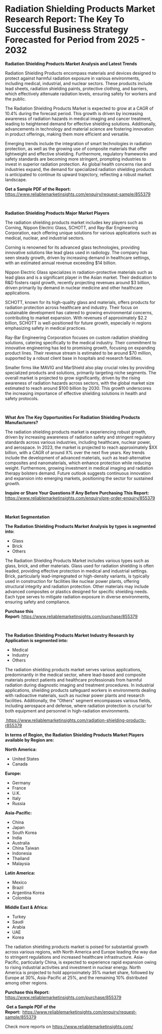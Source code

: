 <p><h1>Radiation Shielding Products Market Research Report: The Key To Successful Business Strategy Forecasted for Period from 2025 - 2032</h1></p><p><strong>Radiation Shielding Products Market Analysis and Latest Trends</strong></p>
<p><p>Radiation Shielding Products encompass materials and devices designed to protect against harmful radiation exposure in various environments, including medical, industrial, and nuclear sectors. These products include lead sheets, radiation shielding paints, protective clothing, and barriers, which effectively attenuate radiation levels, ensuring safety for workers and the public.</p><p>The Radiation Shielding Products Market is expected to grow at a CAGR of 10.4% during the forecast period. This growth is driven by increasing awareness of radiation hazards in medical imaging and cancer treatment, leading to heightened demand for effective shielding solutions. Additionally, advancements in technology and material science are fostering innovation in product offerings, making them more efficient and versatile. </p><p>Emerging trends include the integration of smart technologies in radiation protection, as well as the growing use of composite materials that offer lightweight and effective shielding. Furthermore, regulatory frameworks and safety standards are becoming more stringent, prompting industries to invest in superior radiation protection. As global health concerns rise and industries expand, the demand for specialized radiation shielding products is anticipated to continue its upward trajectory, reflecting a robust market landscape.</p></p>
<p><strong>Get a Sample PDF of the Report:&nbsp;</strong> <a href="https://www.reliablemarketinsights.com/enquiry/request-sample/855379?utm_campaign=1938&utm_medium=2&utm_source=Github&utm_content=ia&utm_term=30012025&utm_id=radiation-shielding-products">https://www.reliablemarketinsights.com/enquiry/request-sample/855379</a></p>
<p>&nbsp;</p>
<p><strong>Radiation Shielding Products Major Market Players</strong></p>
<p><p>The radiation shielding products market includes key players such as Corning, Nippon Electric Glass, SCHOTT, and Ray-Bar Engineering Corporation, each offering unique solutions for various applications such as medical, nuclear, and industrial sectors. </p><p>Corning is renowned for its advanced glass technologies, providing innovative solutions like lead glass used in radiology. The company has seen steady growth, driven by increasing demand in healthcare settings, with an estimated annual revenue exceeding $14 billion.</p><p>Nippon Electric Glass specializes in radiation-protective materials such as lead glass and is a significant player in the Asian market. Their dedication to R&D fosters rapid growth, recently projecting revenues around $3 billion, driven primarily by demand in nuclear medicine and other healthcare applications.</p><p>SCHOTT, known for its high-quality glass and materials, offers products for radiation protection across healthcare and industry. Their focus on sustainable development has catered to growing environmental concerns, contributing to market expansion. With revenues of approximately $2.2 billion, SCHOTT is well-positioned for future growth, especially in regions emphasizing safety in medical practices.</p><p>Ray-Bar Engineering Corporation focuses on custom radiation shielding solutions, catering specifically to the medical industry. Their commitment to innovative engineering has led to promising growth, focusing on expanding product lines. Their revenue stream is estimated to be around $70 million, supported by a robust client base in hospitals and research facilities.</p><p>Smaller firms like MAVIG and MarShield also play crucial roles by providing specialized products and solutions, primarily targeting niche segments. The overall market is projected to grow significantly, driven by the rising awareness of radiation hazards across sectors, with the global market size estimated to reach around $100 billion by 2030. This growth underscores the increasing importance of effective shielding solutions in health and safety protocols.</p></p>
<p>&nbsp;</p>
<p><strong>What Are The Key Opportunities For Radiation Shielding Products Manufacturers?</strong></p>
<p><p>The radiation shielding products market is experiencing robust growth, driven by increasing awareness of radiation safety and stringent regulatory standards across various industries, including healthcare, nuclear power, and aerospace. In 2023, the market is projected to reach approximately $XX billion, with a CAGR of around X% over the next five years. Key trends include the development of advanced materials, such as lead-alternative composites and nanomaterials, which enhance protection while reducing weight. Furthermore, growing investment in medical imaging and radiation therapy bolsters demand. Future outlook suggests continuous innovation and expansion into emerging markets, positioning the sector for sustained growth.</p></p>
<p><strong>Inquire or Share Your Questions If Any Before Purchasing This Report:</strong> <a href="https://www.reliablemarketinsights.com/enquiry/pre-order-enquiry/855379?utm_campaign=1938&utm_medium=2&utm_source=Github&utm_content=ia&utm_term=30012025&utm_id=radiation-shielding-products">https://www.reliablemarketinsights.com/enquiry/pre-order-enquiry/855379</a></p>
<p>&nbsp;</p>
<p><strong>Market Segmentation</strong></p>
<p><strong>The Radiation Shielding Products Market Analysis by types is segmented into:</strong></p>
<p><ul><li>Glass</li><li>Brick</li><li>Others</li></ul></p>
<p><p>The Radiation Shielding Products Market includes various types such as glass, brick, and other materials. Glass used for radiation shielding is often leaded, providing effective protection in medical and industrial settings. Brick, particularly lead-impregnated or high-density variants, is typically used in construction for facilities like nuclear power plants, offering structural integrity and radiation protection. Other materials may include advanced composites or plastics designed for specific shielding needs. Each type serves to mitigate radiation exposure in diverse environments, ensuring safety and compliance.</p></p>
<p><strong>Purchase this Report:&nbsp;</strong><a href="https://www.reliablemarketinsights.com/purchase/855379?utm_campaign=1938&utm_medium=2&utm_source=Github&utm_content=ia&utm_term=30012025&utm_id=radiation-shielding-products">https://www.reliablemarketinsights.com/purchase/855379</a></p>
<p>&nbsp;</p>
<p><strong>The Radiation Shielding Products Market Industry Research by Application is segmented into:</strong></p>
<p><ul><li>Medical</li><li>Industry</li><li>Others</li></ul></p>
<p><p>The radiation shielding products market serves various applications, predominantly in the medical sector, where lead-based and composite materials protect patients and healthcare professionals from harmful radiation during diagnostic imaging and treatment procedures. In industrial applications, shielding products safeguard workers in environments dealing with radioactive materials, such as nuclear power plants and research facilities. Additionally, the "Others" segment encompasses various fields, including aerospace and defense, where radiation protection is crucial for both equipment and personnel in high-radiation environments.</p></p>
<p><a href="https://www.reliablemarketinsights.com/radiation-shielding-products-r855379?utm_campaign=1938&utm_medium=2&utm_source=Github&utm_content=ia&utm_term=30012025&utm_id=radiation-shielding-products">&nbsp;https://www.reliablemarketinsights.com/radiation-shielding-products-r855379</a></p>
<p><strong>In terms of Region, the Radiation Shielding Products Market Players available by Region are:</strong></p>
<p>
    <p> <strong> North America: </strong>
        <ul>
            <li>United States</li>
            <li>Canada</li>
        </ul>
        </p> 
    <p> <strong> Europe: </strong>
        <ul>
            <li>Germany</li>
            <li>France</li>
            <li>U.K.</li>
            <li>Italy</li>
            <li>Russia</li>
        </ul>
        </p> 
    <p> <strong> Asia-Pacific: </strong>
        <ul>
            <li>China</li>
            <li>Japan</li>
            <li>South Korea</li>
            <li>India</li>
            <li>Australia</li>
            <li>China Taiwan</li>
            <li>Indonesia</li>
            <li>Thailand</li>
            <li>Malaysia</li>
        </ul>
        </p> 
    <p> <strong> Latin America: </strong>
        <ul>
            <li>Mexico</li>
            <li>Brazil</li>
            <li>Argentina Korea</li>
            <li>Colombia</li>
        </ul>
        </p> 
    <p> <strong> Middle East & Africa: </strong>
        <ul>
            <li>Turkey</li>
            <li>Saudi</li>
            <li>Arabia</li>
            <li>UAE</li>
            <li>Korea</li>
        </ul>
    </p>
    </p>
<p><p>The radiation shielding products market is poised for substantial growth across various regions, with North America and Europe leading the way due to stringent regulations and increased healthcare infrastructure. Asia-Pacific, particularly China, is expected to experience rapid expansion owing to rising industrial activities and investment in nuclear energy. North America is projected to hold approximately 35% market share, followed by Europe at 30%, Asia-Pacific at 25%, and the remaining 10% distributed among other regions.</p></p>
<p><strong>Purchase this Report: </strong><a href="https://www.reliablemarketinsights.com/purchase/855379?utm_campaign=1938&utm_medium=2&utm_source=Github&utm_content=ia&utm_term=30012025&utm_id=radiation-shielding-products">https://www.reliablemarketinsights.com/purchase/855379</a></p>
<p>&nbsp;<strong>Get a Sample PDF of the Report:&nbsp;&nbsp;</strong><a href="https://www.reliablemarketinsights.com/enquiry/request-sample/855379?utm_campaign=1938&utm_medium=2&utm_source=Github&utm_content=ia&utm_term=30012025&utm_id=radiation-shielding-products">https://www.reliablemarketinsights.com/enquiry/request-sample/855379</a></p>
<p><strong></strong></p>
<p>Check more reports on <a href="https://www.reliablemarketinsights.com/?utm_campaign=1938&utm_medium=2&utm_source=Github&utm_content=ia&utm_term=30012025&utm_id=radiation-shielding-products">https://www.reliablemarketinsights.com/</a></p>